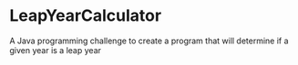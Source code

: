 # LeapYearCalculator
A Java programming challenge to create a program that will determine if a given year is a leap year
